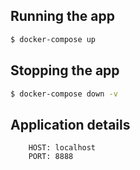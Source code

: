 ## Running the app
```bash
$ docker-compose up
```

## Stopping the app
```bash
$ docker-compose down -v
```

## Application details
```
    HOST: localhost
    PORT: 8888
```